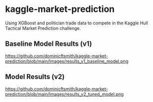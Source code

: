 # kaggle-market-prediction
Using XGBoost and politician trade data to compete in the Kaggle Hull Tactical Market Prediction challenge.
<br>
## Baseline Model Results (v1)
https://github.com/dominicftsmith/kaggle-market-prediction/blob/main/Images/results_v1_baseline_model.png
## Model Results (v2)
https://github.com/dominicftsmith/kaggle-market-prediction/blob/main/Images/results_v2_tuned_model.png

